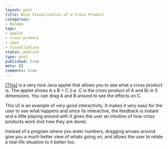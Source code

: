 ```yaml
---
layout: post
title: Nice Visualization of a Cross Product
categories:
- Random
tags:
- applet
- cross product
- java
- visualization
status: publish
type: post
published: true
meta: {}
comments: true
---
```

<a href="https://www.phy.syr.edu/courses/java-suite/crosspro.html">[This]</a> is a very nice Java applet that allows you to see what a cross product is. The applet shows A x B = C (i.e. C is the cross product of A and B) in 3 dimensions. You can drag A and B around to see the effects on C.

This UI is an example of very good interactivity. It makes it very easy for the user to see what happens and since its interactive, the feedback is instant and a little playing around with it gives the user an intuition of how cross products work (not how they are done).

Instead of a program where you enter numbers, dragging arrows around give you a much better view of whats going on, and allows the user to relate a real-life situation to it better too.
